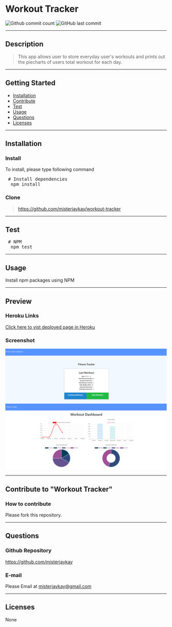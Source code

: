 # Workout Tracker

![Github commit count](https://img.shields.io/github/commit-activity/m/misterjaykay/workout-tracker)
![GitHub last commit](https://img.shields.io/github/last-commit/misterjaykay/workout-tracker)

---

  ## Description
  > This app allows user to store everyday user's workouts and prints out the piecharts of users total workout for each day.

---
  ## Getting Started
  - [Installation](#Installation)
  - [Contribute](#Contribute)
  - [Test](#Test)
  - [Usage](#Usage)
  - [Questions](#Questions)
  - [Licenses](#Licenses)

---
  ## Installation
  
  ### Install
  To install, please type following command
  <pre> # Install dependencies
  npm install </pre>

  ### Clone
  > https://github.com/misterjaykay/workout-tracker

---
  ## Test
  <pre> # NPM
  npm test </pre>

--- 
  ## Usage
  Install npm packages using NPM

--- 
  ## Preview

  ### Heroku Links
  [Click here to vist deployed page in Heroku](https://workout-tracker-jk.herokuapp.com/)
  
  ### Screenshot
  ![Screenshot1](public/images/screenshot_1.png)
  ![Screenshot2](public/images/screenshot_2.png)

--- 
  ## Contribute to "Workout Tracker"

  ### How to contribute

  Please fork this repository.

---
  ## Questions

  ### Github Repository
  https://github.com/misterjaykay

  ### E-mail
  Please Email at misterjaykay@gmail.com

---
  ## Licenses
  None
